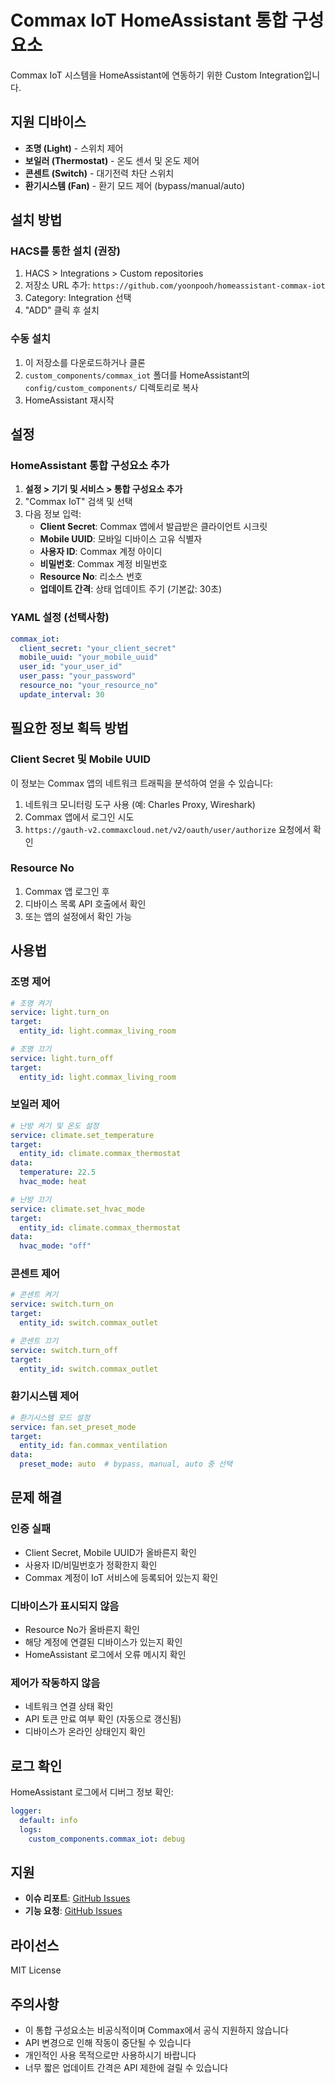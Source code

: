 # Commax IoT HomeAssistant 통합 구성요소

Commax IoT 시스템을 HomeAssistant에 연동하기 위한 Custom Integration입니다.

## 지원 디바이스

- **조명 (Light)** - 스위치 제어
- **보일러 (Thermostat)** - 온도 센서 및 온도 제어
- **콘센트 (Switch)** - 대기전력 차단 스위치
- **환기시스템 (Fan)** - 환기 모드 제어 (bypass/manual/auto)

## 설치 방법

### HACS를 통한 설치 (권장)

1. HACS > Integrations > Custom repositories
2. 저장소 URL 추가: `https://github.com/yoonpooh/homeassistant-commax-iot`
3. Category: Integration 선택
4. "ADD" 클릭 후 설치

### 수동 설치

1. 이 저장소를 다운로드하거나 클론
2. `custom_components/commax_iot` 폴더를 HomeAssistant의 `config/custom_components/` 디렉토리로 복사
3. HomeAssistant 재시작

## 설정

### HomeAssistant 통합 구성요소 추가

1. **설정 > 기기 및 서비스 > 통합 구성요소 추가**
2. "Commax IoT" 검색 및 선택
3. 다음 정보 입력:
   - **Client Secret**: Commax 앱에서 발급받은 클라이언트 시크릿
   - **Mobile UUID**: 모바일 디바이스 고유 식별자
   - **사용자 ID**: Commax 계정 아이디
   - **비밀번호**: Commax 계정 비밀번호
   - **Resource No**: 리소스 번호
   - **업데이트 간격**: 상태 업데이트 주기 (기본값: 30초)

### YAML 설정 (선택사항)

```yaml
commax_iot:
  client_secret: "your_client_secret"
  mobile_uuid: "your_mobile_uuid"
  user_id: "your_user_id"
  user_pass: "your_password"
  resource_no: "your_resource_no"
  update_interval: 30
```

## 필요한 정보 획득 방법

### Client Secret 및 Mobile UUID

이 정보는 Commax 앱의 네트워크 트래픽을 분석하여 얻을 수 있습니다:

1. 네트워크 모니터링 도구 사용 (예: Charles Proxy, Wireshark)
2. Commax 앱에서 로그인 시도
3. `https://gauth-v2.commaxcloud.net/v2/oauth/user/authorize` 요청에서 확인

### Resource No

1. Commax 앱 로그인 후
2. 디바이스 목록 API 호출에서 확인
3. 또는 앱의 설정에서 확인 가능

## 사용법

### 조명 제어

```yaml
# 조명 켜기
service: light.turn_on
target:
  entity_id: light.commax_living_room

# 조명 끄기
service: light.turn_off
target:
  entity_id: light.commax_living_room
```

### 보일러 제어

```yaml
# 난방 켜기 및 온도 설정
service: climate.set_temperature
target:
  entity_id: climate.commax_thermostat
data:
  temperature: 22.5
  hvac_mode: heat

# 난방 끄기
service: climate.set_hvac_mode
target:
  entity_id: climate.commax_thermostat
data:
  hvac_mode: "off"
```

### 콘센트 제어

```yaml
# 콘센트 켜기
service: switch.turn_on
target:
  entity_id: switch.commax_outlet

# 콘센트 끄기
service: switch.turn_off
target:
  entity_id: switch.commax_outlet
```

### 환기시스템 제어

```yaml
# 환기시스템 모드 설정
service: fan.set_preset_mode
target:
  entity_id: fan.commax_ventilation
data:
  preset_mode: auto  # bypass, manual, auto 중 선택
```

## 문제 해결

### 인증 실패

- Client Secret, Mobile UUID가 올바른지 확인
- 사용자 ID/비밀번호가 정확한지 확인
- Commax 계정이 IoT 서비스에 등록되어 있는지 확인

### 디바이스가 표시되지 않음

- Resource No가 올바른지 확인
- 해당 계정에 연결된 디바이스가 있는지 확인
- HomeAssistant 로그에서 오류 메시지 확인

### 제어가 작동하지 않음

- 네트워크 연결 상태 확인
- API 토큰 만료 여부 확인 (자동으로 갱신됨)
- 디바이스가 온라인 상태인지 확인

## 로그 확인

HomeAssistant 로그에서 디버그 정보 확인:

```yaml
logger:
  default: info
  logs:
    custom_components.commax_iot: debug
```

## 지원

- **이슈 리포트**: [GitHub Issues](https://github.com/yoonpooh/homeassistant-commax-iot/issues)
- **기능 요청**: [GitHub Issues](https://github.com/yoonpooh/homeassistant-commax-iot/issues)

## 라이선스

MIT License

## 주의사항

- 이 통합 구성요소는 비공식적이며 Commax에서 공식 지원하지 않습니다
- API 변경으로 인해 작동이 중단될 수 있습니다
- 개인적인 사용 목적으로만 사용하시기 바랍니다
- 너무 짧은 업데이트 간격은 API 제한에 걸릴 수 있습니다